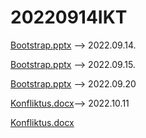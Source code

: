 # 20220914IKT
[Bootstrap.pptx](https://github.com/EssesKevin/20220914IKT/files/9563889/Bootstrap.pptx) --> 2022.09.14.

[Bootstrap.pptx](https://github.com/EssesKevin/20220914IKT/files/9574334/Bootstrap.pptx) --> 2022.09.15.

[Bootstrap.pptx](https://github.com/EssesKevin/20220914IKT/files/9606595/Bootstrap.pptx) --> 2022.09.20

[Konfliktus.docx](https://github.com/EssesKevin/20220914IKT/files/9754143/Konfliktus.docx)--> 2022.10.11

[Konfliktus.docx](https://github.com/EssesKevin/20220914IKT/files/9799625/Konfliktus.docx)

